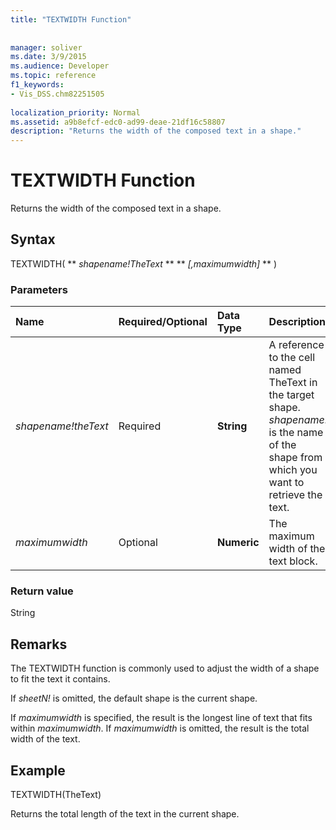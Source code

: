 ```yaml
---
title: "TEXTWIDTH Function"
 
 
manager: soliver
ms.date: 3/9/2015
ms.audience: Developer
ms.topic: reference
f1_keywords:
- Vis_DSS.chm82251505
 
localization_priority: Normal
ms.assetid: a9b8efcf-edc0-ad99-deae-21df16c58807
description: "Returns the width of the composed text in a shape."
---
```


# TEXTWIDTH Function

Returns the width of the composed text in a shape. 
  
## Syntax

TEXTWIDTH( ** *shapename!TheText* ** ** *[,maximumwidth]* ** ) 
  
### Parameters

|**Name**|**Required/Optional**|**Data Type**|**Description**|
|:-----|:-----|:-----|:-----|
| _shapename!theText_ <br/> |Required  <br/> |**String** <br/> |A reference to the cell named TheText in the target shape.  _shapename!_ is the name of the shape from which you want to retrieve the text.  <br/> |
| _maximumwidth_ <br/> |Optional  <br/> |**Numeric** <br/> |The maximum width of the text block.  <br/> |
   
### Return value

String
  
## Remarks

The TEXTWIDTH function is commonly used to adjust the width of a shape to fit the text it contains.
  
If  _sheetN!_ is omitted, the default shape is the current shape. 
  
If  _maximumwidth_ is specified, the result is the longest line of text that fits within  _maximumwidth_. If  _maximumwidth_ is omitted, the result is the total width of the text. 
  
## Example

TEXTWIDTH(TheText) 
  
Returns the total length of the text in the current shape. 
  

